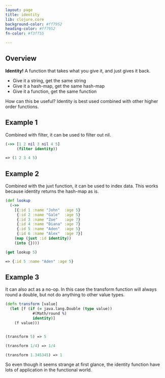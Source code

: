 ```yaml
---
layout: page
title: identity
lib: clojure.core
background-color: #ff7952
heading-color: #ff7952
fn-color: #f3ff55

---
```


## Overview

**Identity!** A function that takes what you give it, and just gives it back.

* Give it a string, get the same string
* Give it a hash-map, get the same hash-map
* Give it a function, get the same function

How can this be useful? Identity is best used combined with other higher order functions.

## Example 1

Combined with filter, it can be used to filter out nil.

```clojure
(->> [1 2 nil 3 nil 4 5]
     (filter identity))

=> (1 2 3 4 5)
```

## Example 2

Combined with the juxt function, it can be used to index data. This works because identity returns the hash-map as is.

```clojure
(def lookup
  (->>
    [{:id 1 :name "John"  :age 5}
     {:id 2 :name "Gale"  :age 5}
     {:id 3 :name "Zoe"   :age 7}
     {:id 4 :name "Diana" :age 7}
     {:id 5 :name "Aden"  :age 5}
     {:id 6 :name "Alex"  :age 7}]
    (map (juxt :id identity))
    (into {})))

(get lookup 5)

=> {:id 5 :name "Aden" :age 5}
```


## Example 3

It can also act as a no-op. In this case the transform function will always round a double, but not do anything to other value types.

```clojure
(defn transform [value]
  (let [f (if (= java.lang.Double (type value))
            #(Math/round %)
            identity)]
    (f value)))


(transform 5) => 5

(transform 1/4) => 1/4

(transform 1.345345) => 1
```

So even though it seems strange at first glance, the identity function have lots of application in the functional world.

